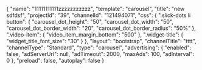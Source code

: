 {
    "name": "11111111111zzzzzzzzzzz",
    "template": "carousel",
    "title": "new sdfdsf",
    "projectId": "39",
    "channelId": "121494071",
    "css": {
        ".slick-dots li button": {
            "carousel_dot_height": "50",
            "carousel_dot_width": "50",
            "carousel_dot_border_width": "20",
            "carousel_dot_border_radius": "50%"
        },
        ".video-item": {
            "video_item_margin_bottom": "500"
        },
        ".widget-title": {
            "widget_title_font_size": "30"
        }
    },
    "layout": "bootstrap",
    "channelTitle": "tttt",
    "channelType": "Standard",
    "type": "carousel",
    "advertising": {
        "enabled": false,
        "adServerUrl": null,
        "adTimeout": 2000,
        "maxAds": 100,
        "adInterval": 0
    },
    "preload": false,
    "autoplay": false
}
